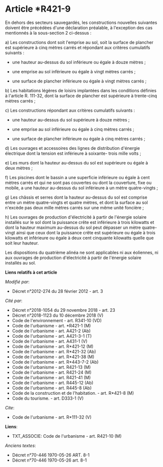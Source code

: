 # Article *R421-9

En dehors des secteurs sauvegardés, les constructions nouvelles suivantes doivent être précédées d'une déclaration préalable,
à l'exception des cas mentionnés à la sous-section 2 ci-dessus : 

a) Les constructions dont soit l'emprise au sol, soit la surface de plancher est supérieure à cinq mètres carrés et répondant
aux critères cumulatifs suivants :

- une hauteur au-dessus du sol inférieure ou égale à douze mètres ;

- une emprise au sol inférieure ou égale à vingt mètres carrés ;

- une surface de plancher inférieure ou égale à vingt mètres carrés ;

b) Les habitations légères de loisirs implantées dans les conditions définies à l'article R. 111-32, dont la surface de
plancher est supérieure à trente-cinq mètres carrés ; 

c) Les constructions répondant aux critères cumulatifs suivants :

- une hauteur au-dessus du sol supérieure à douze mètres ;

- une emprise au sol inférieure ou égale à cinq mètres carrés ;

- une surface de plancher inférieure ou égale à cinq mètres carrés ;

d) Les ouvrages et accessoires des lignes de distribution d'énergie électrique dont la tension est inférieure à soixante-
trois mille volts ; 

e) Les murs dont la hauteur au-dessus du sol est supérieure ou égale à deux mètres ; 

f) Les piscines dont le bassin a une superficie inférieure ou égale à cent mètres carrés et qui ne sont pas couvertes ou dont
la couverture, fixe ou mobile, a une hauteur au-dessus du sol inférieure à un mètre quatre-vingts ; 

g) Les châssis et serres dont la hauteur au-dessus du sol est comprise entre un mètre quatre-vingts et quatre mètres, et dont
la surface au sol n'excède pas deux mille mètres carrés sur une même unité foncière ; 

h) Les ouvrages de production d'électricité à partir de l'énergie solaire installés sur le sol dont la puissance crête est
inférieure à trois kilowatts et dont la hauteur maximum au-dessus du sol peut dépasser un mètre quatre-vingt ainsi que ceux
dont la puissance crête est supérieure ou égale à trois kilowatts et inférieure ou égale à deux cent cinquante kilowatts
quelle que soit leur hauteur. 

Les dispositions du quatrième alinéa ne sont applicables ni aux éoliennes, ni aux ouvrages de production d'électricité à
partir de l'énergie solaire installés au sol.

**Liens relatifs à cet article**

_Modifié par_:

  - Décret n°2012-274 du 28 février 2012 - art. 3

_Cité par_:

  - Décret n°2018-1054 du 29 novembre 2018 - art. 23
  - Décret n°2018-1123 du 10 décembre 2018 (V)
  - Code de l'environnement - art. R341-10 (VD)
  - Code de l'urbanisme - art. *R421-1 (M)
  - Code de l'urbanisme - art. A421-2 (Ab)
  - Code de l'urbanisme - art. A421-3-1 (T)
  - Code de l'urbanisme - art. A431-1 (V)
  - Code de l'urbanisme - art. R*421-12 (M)
  - Code de l'urbanisme - art. R*421-32 (Ab)
  - Code de l'urbanisme - art. R*421-38 (M)
  - Code de l'urbanisme - art. R*443-7-2 (Ab)
  - Code de l'urbanisme - art. R421-13 (M)
  - Code de l'urbanisme - art. R421-24 (M)
  - Code de l'urbanisme - art. R421-41 (M)
  - Code de l'urbanisme - art. R445-12 (Ab)
  - Code de l'urbanisme - art. R445-8 (Ab)
  - Code de la construction et de l'habitation. - art. R*421-8 (M)
  - Code du tourisme. - art. D333-1 (V)

_Cite_:

  - Code de l'urbanisme - art. R*111-32 (V)

**Liens**:

  - TXT_ASSOCIE: Code de l'urbanisme - art. R421-10 (M)

_Anciens textes_:

  - Décret n°70-446 1970-05-26 ART. 8-1
  - Décret n°70-446 1970-05-26 art. 8-1
